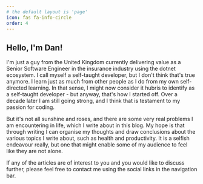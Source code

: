 ```yaml
---
# the default layout is 'page'
icon: fas fa-info-circle
order: 4
---
```


## Hello, I'm Dan!

I'm just a guy from the United Kingdom currently delivering value as a Senior Software Engineer in the insurance industry using the dotnet ecosystem. I call myself a self-taught developer, but I don't think that's true anymore. I learn just as much from other people as I do from my own self-directed learning. In that sense, I might now consider it hubris to identify as a self-taught developer - but anyway, that's how I started off. Over a decade later I am still going strong, and I think that is testament to my passion for coding.

But it's not all sunshine and roses, and there are some very real problems I am encountering in life, which I write about in this blog. My hope is that through writing I can organise my thoughts and draw conclusions about the various topics I write about, such as health and productivity. It is a selfish endeavour really, but one that might enable some of my audience to feel like they are not alone.

If any of the articles are of interest to you and you would like to discuss further, please feel free to contact me using the social links in the navigation bar.